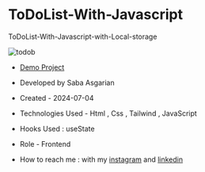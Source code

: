 # ToDoList-With-Javascript
ToDoList-With-Javascript-with-Local-storage






![todob](https://github.com/SabaAsgarian/ToDoList-With-Javascript/assets/166124662/f7e329bc-7a35-488e-904d-86d9162d5df4)








- [Demo Project]( https://sabaasgarian.github.io/ToDoList-With-Javascript/)

- Developed by Saba Asgarian

- Created - 2024-07-04

- Technologies Used - Html , Css , Tailwind , JavaScript

- Hooks Used : useState 

- Role - Frontend

- How to reach me : with my [instagram](https://www.instagram.com/saba_asgarian_web?igsh=M2Z2dTU3cHFmeW1o&utm_source=qr) and [linkedin](https://www.linkedin.com/in/saba-asgarian-69161088?utm_source=share&utm_campaign=share_via&utm_content=profile&utm_medium=ios_app) 


